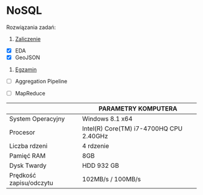 # NoSQL

Rozwiązania zadań:

1. [Zaliczenie](https://github.com/Gosiamek/NoSQL/blob/master/Zaliczenie.md)
 - [X] EDA
 - [X] GeoJSON
1. [Egzamin](https://github.com/Gosiamek/NoSQL/blob/master/egzamin.md)
 - [ ] Aggregation Pipeline
 - [ ] MapReduce


|                      |            PARAMETRY KOMPUTERA             |
|----------------------|--------------------------------------------|
|System Operacyjny     | Windows 8.1 x64                            |
|Procesor              | Intel(R) Core(TM) i7-4700HQ CPU 2.40GHz    |
|Liczba rdzeni         | 4 rdzenie                                  |
|Pamięć RAM            | 8GB                                        |
|Dysk Twardy           | HDD 932 GB                                 |
Prędkość zapisu/odczytu| 102MB/s / 100MB/s                          |
